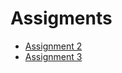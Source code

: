 # Assigments
- [Assignment 2](https://cochayuyo.github.io/coursera-test/assignment2/index.html)
- [Assignment 3](https://cochayuyo.github.io/coursera-test/assignment1/index.html)


